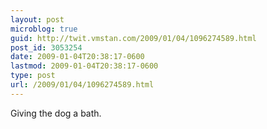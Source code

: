 ```yaml
---
layout: post
microblog: true
guid: http://twit.vmstan.com/2009/01/04/1096274589.html
post_id: 3053254
date: 2009-01-04T20:38:17-0600
lastmod: 2009-01-04T20:38:17-0600
type: post
url: /2009/01/04/1096274589.html
---
```

Giving the dog a bath.
